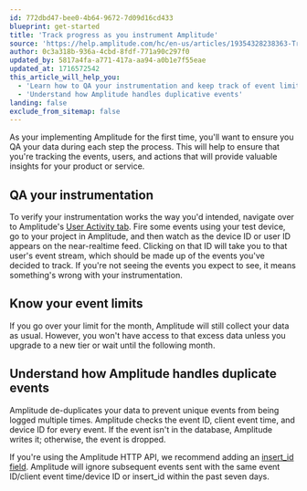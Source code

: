 ```yaml
---
id: 772dbd47-bee0-4b64-9672-7d09d16cd433
blueprint: get-started
title: 'Track progress as you instrument Amplitude'
source: 'https://help.amplitude.com/hc/en-us/articles/19354328238363-Track-progress-as-you-instrument-Amplitude'
author: 0c3a318b-936a-4cbd-8fdf-771a90c297f0
updated_by: 5817a4fa-a771-417a-aa94-a0b1e7f55eae
updated_at: 1716572542
this_article_will_help_you:
  - 'Learn how to QA your instrumentation and keep track of event limits'
  - 'Understand how Amplitude handles duplicative events'
landing: false
exclude_from_sitemap: false
---
```

As your implementing Amplitude for the first time, you'll want to ensure you QA your data during each step the process. This will help to ensure that you're tracking the events, users, and actions that will provide valuable insights for your product or service.

## QA your instrumentation

To verify your instrumentation works the way you'd intended, navigate over to Amplitude's [User Activity tab](/docs/sdks/sdk-debugging). Fire some events using your test device, go to your project in Amplitude, and then watch as the device ID or user ID appears on the near-realtime feed. Clicking on that ID will take you to that user's event stream, which should be made up of the events you've decided to track. If you're not seeing the events you expect to see, it means something's wrong with your instrumentation.

## Know your event limits

If you go over your limit for the month, Amplitude will still collect your data as usual. However, you won't have access to that excess data unless you upgrade to a new tier or wait until the following month.

## Understand how Amplitude handles duplicate events

Amplitude de-duplicates your data to prevent unique events from being logged multiple times. Amplitude checks the event ID, client event time, and device ID for every event. If the event isn't in the database, Amplitude writes it; otherwise, the event is dropped.

If you're using the Amplitude HTTP API, we recommend adding an [insert\_id field](/docs/apis/analytics/http-v2). Amplitude will ignore subsequent events sent with the same event ID/client event time/device ID or insert\_id within the past seven days.